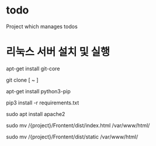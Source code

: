 # todo
Project which manages todos

# 리눅스 서버 설치 및 실행
apt-get install git-core

git clone [ ~ ]

apt-get install python3-pip

pip3 install -r requirements.txt

sudo apt install apache2

sudo mv /{project}/Frontent/dist/index.html /var/www/html/

sudo mv /{project}/Frontent/dist/static /var/www/html/

